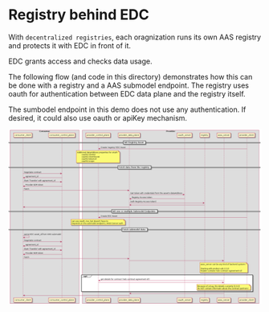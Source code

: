 # Registry behind EDC

With `decentralized registries`, each oragnization runs its own AAS registry and protects it with EDC in front of it.

EDC grants access and checks data usage.

The following flow (and code in this directory) demonstrates how this can be done with a registry and a AAS submodel endpoint. The registry uses oauth for authentication between EDC data plane and the registry itself.

The sumbodel endpoint in this demo does not use any authentication. If desired, it could also use oauth or apiKey mechanism.

![Flow](./test_registry_behind_edc_with_oauth.png)
